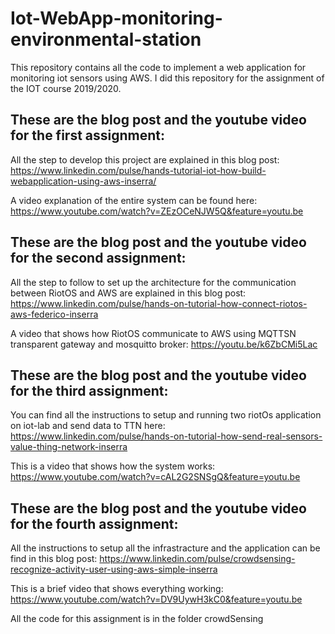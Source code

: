 # Iot-WebApp-monitoring-environmental-station
This repository contains all the code to implement a web application for monitoring iot sensors using AWS.
I did this repository for the assignment of the IOT course 2019/2020.

## These are the blog post and the youtube video for the first assignment:

All the step to develop this project are explained in this blog post: 
https://www.linkedin.com/pulse/hands-tutorial-iot-how-build-webapplication-using-aws-inserra/

A video explanation of the entire system can be found here:
https://www.youtube.com/watch?v=ZEzOCeNJW5Q&feature=youtu.be



## These are the blog post and the youtube video for the second assignment:

All the step to follow to set up the architecture for the communication between RiotOS and AWS are explained in this blog post: 
https://www.linkedin.com/pulse/hands-on-tutorial-how-connect-riotos-aws-federico-inserra

A video that shows how RiotOS communicate to AWS using MQTTSN transparent gateway and mosquitto broker:
https://youtu.be/k6ZbCMi5Lac



## These are the blog post and the youtube video for the third assignment:

You can find all the instructions to setup and running two riotOs application on iot-lab and send data to TTN here:
https://www.linkedin.com/pulse/hands-on-tutorial-how-send-real-sensors-value-thing-network-inserra

This is a video that shows how the system works:
https://www.youtube.com/watch?v=cAL2G2SNSgQ&feature=youtu.be



## These are the blog post and the youtube video for the fourth assignment:

All the instructions to setup all the infrastracture and the application can be find in this blog post:
https://www.linkedin.com/pulse/crowdsensing-recognize-activity-user-using-aws-simple-inserra

This is a brief video that shows everything working:
https://www.youtube.com/watch?v=DV9UywH3kC0&feature=youtu.be

All the code for this assignment is in the folder crowdSensing

